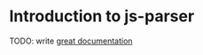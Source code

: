 # Introduction to js-parser

TODO: write [great documentation](http://jacobian.org/writing/great-documentation/what-to-write/)
